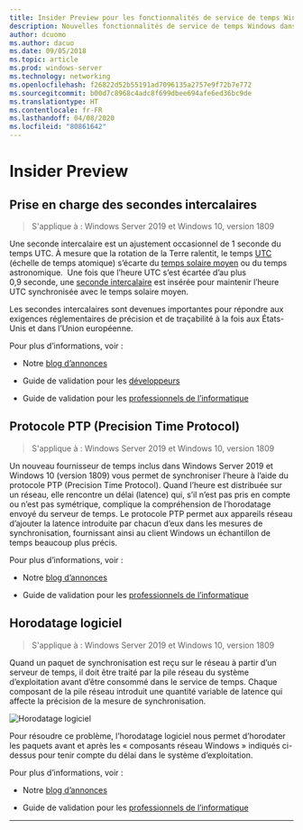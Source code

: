 ```yaml
---
title: Insider Preview pour les fonctionnalités de service de temps Windows dans Windows Server 2019
description: Nouvelles fonctionnalités de service de temps Windows dans Windows Server 2019
author: dcuomo
ms.author: dacuo
ms.date: 09/05/2018
ms.topic: article
ms.prod: windows-server
ms.technology: networking
ms.openlocfilehash: f26822d52b55191ad7096135a2757e9f72b7e772
ms.sourcegitcommit: b00d7c8968c4adc8f699dbee694afe6ed36bc9de
ms.translationtype: HT
ms.contentlocale: fr-FR
ms.lasthandoff: 04/08/2020
ms.locfileid: "80861642"
---
```

# <a name="insider-preview"></a>Insider Preview 


## <a name="leap-second-support"></a>Prise en charge des secondes intercalaires


>S'applique à : Windows Server 2019 et Windows 10, version 1809

Une seconde intercalaire est un ajustement occasionnel de 1 seconde du temps UTC. À mesure que la rotation de la Terre ralentit, le temps [UTC](https://en.wikipedia.org/wiki/Coordinated_Universal_Time) (échelle de temps atomique) s’écarte du [temps solaire moyen](https://en.wikipedia.org/wiki/Solar_time#Mean_solar_time) ou du temps astronomique.  Une fois que l’heure UTC s’est écartée d’au plus 0,9 seconde, une [seconde intercalaire](https://en.wikipedia.org/wiki/Leap_second) est insérée pour maintenir l’heure UTC synchronisée avec le temps solaire moyen.

Les secondes intercalaires sont devenues importantes pour répondre aux exigences réglementaires de précision et de traçabilité à la fois aux États-Unis et dans l’Union européenne.

Pour plus d’informations, voir :

-  Notre [blog d’annonces](https://blogs.technet.microsoft.com/networking/2018/07/18/top10-ws2019-hatime/)

-  Guide de validation pour les [développeurs](https://aka.ms/Dev-LeapSecond)

-  Guide de validation pour les [professionnels de l’informatique](https://aka.ms/ITPro-LeapSecond)


## <a name="precision-time-protocol"></a>Protocole PTP (Precision Time Protocol)

>S'applique à : Windows Server 2019 et Windows 10, version 1809

Un nouveau fournisseur de temps inclus dans Windows Server 2019 et Windows 10 (version 1809) vous permet de synchroniser l’heure à l’aide du protocole PTP (Precision Time Protocol). Quand l’heure est distribuée sur un réseau, elle rencontre un délai (latence) qui, s’il n’est pas pris en compte ou n’est pas symétrique, complique la compréhension de l’horodatage envoyé du serveur de temps. Le protocole PTP permet aux appareils réseau d’ajouter la latence introduite par chacun d’eux dans les mesures de synchronisation, fournissant ainsi au client Windows un échantillon de temps beaucoup plus précis.

Pour plus d’informations, voir :

-  Notre [blog d’annonces](https://blogs.technet.microsoft.com/networking/2018/07/18/top10-ws2019-hatime/)

-  Guide de validation pour les [professionnels de l’informatique](https://aka.ms/PTPValidation)


## <a name="software-timestamping"></a>Horodatage logiciel

>S'applique à : Windows Server 2019 et Windows 10, version 1809

Quand un paquet de synchronisation est reçu sur le réseau à partir d’un serveur de temps, il doit être traité par la pile réseau du système d’exploitation avant d’être consommé dans le service de temps. Chaque composant de la pile réseau introduit une quantité variable de latence qui affecte la précision de la mesure de synchronisation.

![Horodatage logiciel](../media/Windows-Time-Service/software-timestamping.png)

Pour résoudre ce problème, l’horodatage logiciel nous permet d’horodater les paquets avant et après les « composants réseau Windows » indiqués ci-dessus pour tenir compte du délai dans le système d’exploitation.

Pour plus d’informations, voir :

-  Notre [blog d’annonces](https://blogs.technet.microsoft.com/networking/2018/07/18/top10-ws2019-hatime/)

-  Guide de validation pour les [professionnels de l’informatique](https://github.com/Microsoft/SDN/blob/master/FeatureGuide/Validation%20Guide%20-%20RS5%20-%20Software%20Timestamping.docx)



---